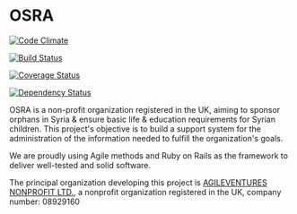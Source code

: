 OSRA
====
[organization]: http://www.agileventures.org/

[![Code Climate](https://codeclimate.com/github/AgileVentures/osra/badges/gpa.svg)](https://codeclimate.com/github/AgileVentures/osra)

[![Build Status](https://semaphoreapp.com/api/v1/projects/2eb67c59-2954-4909-9fdb-abb666331a25/268952/badge.png)](https://semaphoreapp.com/nikita_avvakumov/osra--4)

[![Coverage Status](https://coveralls.io/repos/AgileVentures/osra/badge.png?branch=develop)](https://coveralls.io/r/AgileVentures/osra?branch=develop)

[![Dependency Status](https://gemnasium.com/AgileVentures/osra.svg)](https://gemnasium.com/AgileVentures/osra)

OSRA is a non-profit organization registered in the UK, aiming to sponsor orphans in Syria & ensure basic life & education requirements for Syrian children. This project's objective is to build a support system for the administration of the information needed to fulfill the organization's goals.

We are proudly using Agile methods and Ruby on Rails as the framework to deliver well-tested and solid software.

The principal organization developing this project is [AGILEVENTURES NONPROFIT LTD.][organization], a nonprofit organization registered in the UK, company number: 08929160
